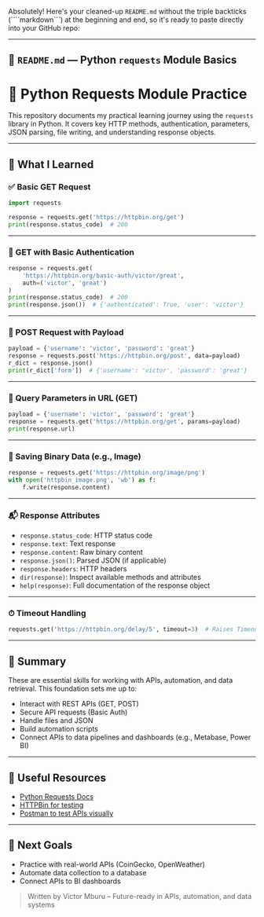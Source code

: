 Absolutely! Here's your cleaned-up `README.md` without the triple backticks (\`\`\`\`markdown\`\`\`) at the beginning and end, so it's ready to paste directly into your GitHub repo:

---

## 📄 `README.md` — Python `requests` Module Basics

# 🐍 Python Requests Module Practice

This repository documents my practical learning journey using the `requests` library in Python. It covers key HTTP methods, authentication, parameters, JSON parsing, file writing, and understanding response objects.

---

## 🚀 What I Learned

### ✅ Basic GET Request

```python
import requests

response = requests.get('https://httpbin.org/get')
print(response.status_code)  # 200
```

---

### 🔐 GET with Basic Authentication

```python
response = requests.get(
    'https://httpbin.org/basic-auth/victor/great',
    auth=('victor', 'great')
)
print(response.status_code)  # 200
print(response.json())  # {'authenticated': True, 'user': 'victor'}
```

---

### 📩 POST Request with Payload

```python
payload = {'username': 'victor', 'password': 'great'}
response = requests.post('https://httpbin.org/post', data=payload)
r_dict = response.json()
print(r_dict['form'])  # {'username': 'victor', 'password': 'great'}
```

---

### 📂 Query Parameters in URL (GET)

```python
payload = {'username': 'victor', 'password': 'great'}
response = requests.get('https://httpbin.org/get', params=payload)
print(response.url)
```

---

### 📁 Saving Binary Data (e.g., Image)

```python
response = requests.get('https://httpbin.org/image/png')
with open('httpbin_image.png', 'wb') as f:
    f.write(response.content)
```

---

### 📬 Response Attributes

* `response.status_code`: HTTP status code
* `response.text`: Text response
* `response.content`: Raw binary content
* `response.json()`: Parsed JSON (if applicable)
* `response.headers`: HTTP headers
* `dir(response)`: Inspect available methods and attributes
* `help(response)`: Full documentation of the response object

---

### ⏱ Timeout Handling

```python
requests.get('https://httpbin.org/delay/5', timeout=3)  # Raises Timeout if >3 sec
```

---

## 🧠 Summary

These are essential skills for working with APIs, automation, and data retrieval. This foundation sets me up to:

* Interact with REST APIs (GET, POST)
* Secure API requests (Basic Auth)
* Handle files and JSON
* Build automation scripts
* Connect APIs to data pipelines and dashboards (e.g., Metabase, Power BI)

---

## 🔗 Useful Resources

* [Python Requests Docs](https://docs.python-requests.org/en/latest/)
* [HTTPBin for testing](https://httpbin.org/)
* [Postman to test APIs visually](https://www.postman.com/)

---

## 📌 Next Goals

* Practice with real-world APIs (CoinGecko, OpenWeather)
* Automate data collection to a database
* Connect APIs to BI dashboards


> Written by Victor Mburu – Future-ready in APIs, automation, and data systems 

